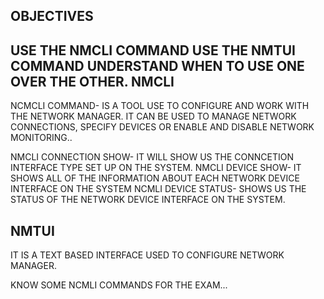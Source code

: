 OBJECTIVES
-
USE THE NMCLI COMMAND
USE THE NMTUI COMMAND
UNDERSTAND WHEN TO USE ONE OVER THE OTHER.
NMCLI
--
NCMCLI COMMAND- IS A TOOL USE TO CONFIGURE AND WORK WITH THE NETWORK MANAGER. IT CAN BE USED TO MANAGE NETWORK CONNECTIONS, SPECIFY DEVICES OR ENABLE AND DISABLE NETWORK MONITORING..

NMCLI CONNECTION SHOW- IT WILL SHOW US THE CONNCETION INTERFACE TYPE SET UP ON THE SYSTEM.
NMCLI DEVICE SHOW- IT SHOWS ALL OF THE INFORMATION ABOUT EACH NETWORK DEVICE INTERFACE ON THE SYSTEM
NCMLI DEVICE STATUS- SHOWS US THE STATUS OF THE NETWORK DEVICE INTERFACE ON THE SYSTEM.


NMTUI
--
IT IS A TEXT BASED INTERFACE USED TO CONFIGURE NETWORK MANAGER.

KNOW SOME NCMLI COMMANDS FOR THE EXAM...
